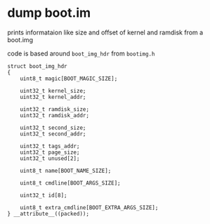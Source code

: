 # dump boot.im

prints informataion like size and offset of kernel and ramdisk from a boot.img

code is based around `boot_img_hdr` from `bootimg.h`

    struct boot_img_hdr
    {
        uint8_t magic[BOOT_MAGIC_SIZE];

        uint32_t kernel_size;
        uint32_t kernel_addr;

        uint32_t ramdisk_size;
        uint32_t ramdisk_addr;

        uint32_t second_size;
        uint32_t second_addr;

        uint32_t tags_addr;
        uint32_t page_size;
        uint32_t unused[2];

        uint8_t name[BOOT_NAME_SIZE];

        uint8_t cmdline[BOOT_ARGS_SIZE];

        uint32_t id[8];

        uint8_t extra_cmdline[BOOT_EXTRA_ARGS_SIZE];
    } __attribute__((packed));

